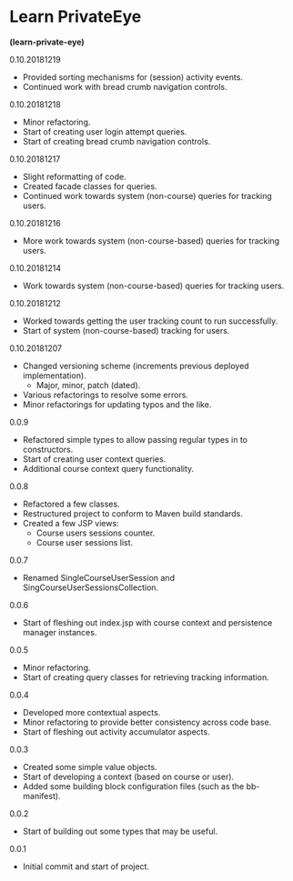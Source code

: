 # Learn PrivateEye
**(learn-private-eye)**

0.10.20181219
- Provided sorting mechanisms for (session) activity events.
- Continued work with bread crumb navigation controls.

0.10.20181218
- Minor refactoring.
- Start of creating user login attempt queries.
- Start of creating bread crumb navigation controls.

0.10.20181217
- Slight reformatting of code.
- Created facade classes for queries.
- Continued work towards system (non-course) queries for tracking users.

0.10.20181216
- More work towards system (non-course-based) queries for tracking users.

0.10.20181214
- Work towards system (non-course-based) queries for tracking users.

0.10.20181212
- Worked towards getting the user tracking count to run successfully.
- Start of system (non-course-based) tracking for users.

0.10.20181207
- Changed versioning scheme (increments previous deployed implementation).
  - Major, minor, patch (dated).
- Various refactorings to resolve some errors.
- Minor refactorings for updating typos and the like.

0.0.9
- Refactored simple types to allow passing regular types in to constructors.
- Start of creating user context queries.
- Additional course context query functionality.

0.0.8
- Refactored a few classes.
- Restructured project to conform to Maven build standards.
- Created a few JSP views:
  - Course users sessions counter.
  - Course user sessions list.

0.0.7
- Renamed SingleCourseUserSession and SingCourseUserSessionsCollection.

0.0.6
- Start of fleshing out index.jsp with course context and persistence manager
instances.

0.0.5
- Minor refactoring.
- Start of creating query classes for retrieving tracking information.

0.0.4
- Developed more contextual aspects.
- Minor refactoring to provide better consistency across code base.
- Start of fleshing out activity accumulator aspects.

0.0.3
- Created some simple value objects.
- Start of developing a context (based on course or user).
- Added some building block configuration files (such as the bb-manifest).

0.0.2
- Start of building out some types that may be useful.

 0.0.1
- Initial commit and start of project.
